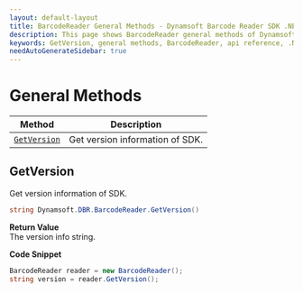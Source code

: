 ```yaml
---
layout: default-layout
title: BarcodeReader General Methods - Dynamsoft Barcode Reader SDK .NET Edition API Reference
description: This page shows BarcodeReader general methods of Dynamsoft Barcode Reader SDK .NET Edition.
keywords: GetVersion, general methods, BarcodeReader, api reference, .Net
needAutoGenerateSidebar: true
---
```


# General Methods

  | Method               | Description |
  |----------------------|-------------|
  | [`GetVersion`](#getversion) | Get version information of SDK.|



## GetVersion

Get version information of SDK.

```csharp
string Dynamsoft.DBR.BarcodeReader.GetVersion()
```

**Return Value**  
The version info string. 

**Code Snippet**  
```csharp
BarcodeReader reader = new BarcodeReader();
string version = reader.GetVersion();
```
